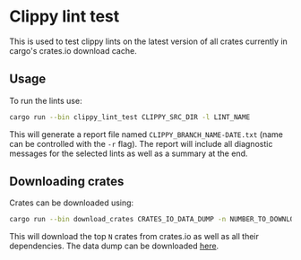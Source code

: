# Clippy lint test

This is used to test clippy lints on the latest version of all crates currently in cargo's crates.io download cache.

## Usage

To run the lints use:

```sh
cargo run --bin clippy_lint_test CLIPPY_SRC_DIR -l LINT_NAME
```

This will generate a report file named `CLIPPY_BRANCH_NAME-DATE.txt` (name can be controlled with the `-r` flag). The report will include all diagnostic messages for the selected lints as well as a summary at the end.

## Downloading crates

Crates can be downloaded using:

```sh
cargo run --bin download_crates CRATES_IO_DATA_DUMP -n NUMBER_TO_DOWNLOAD
```

This will download the top `N` crates from crates.io as well as all their dependencies. The data dump can be downloaded [here](https://static.crates.io/db-dump.tar.gz).
